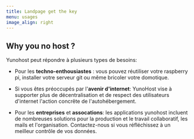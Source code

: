 ```yaml
---
title: Landpage get the key
menu: usages
image_align: right
---
```


## Why you no host ?

Yunohost peut répondre à plusieurs types de besoins:

- Pour les **techno-enthousiastes** : vous pouvez réutiliser votre raspberry pi, installer votre serveur git ou même bricoler votre domotique.

- Si vous êtes préoccupés par l'**avenir d'internet**: YunoHost vise à supporter plus de décentralisation et de respect des utilisateurs d'internet l'action concrête de l'autohébergement.

- Pour les **entreprises** et **assocations**: les applications yunohost incluent de nombreuses solutions pour la production et le travail collaboratif, les mails et l'organisation. Contactez-nous si vous réfléchissez à un meilleur contrôle de vos données.
